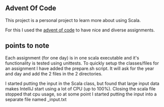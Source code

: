 ## Advent Of Code

This project is a personal project to learn more about using Scala.

For this I used the [advent of code](https://adventofcode.com/2021) to have nice and diverse assignments.

## points to note

Each assignment (for one day) is in one scala executable and it's functionality is tested using unittests. 
To quickly setup the classes/files for an assignment I have added the prepare.sh script. 
It will ask for the year and day and add the 2 files in the 2 directories.

I started putting the input in the Scala class, but found that large input data makes IntelliJ start using a lot of CPU (up to 100%).
Closing the scala file stopped that cpu usage, so at some point I started putting the input into a separate file named <scala class name>_input.txt

